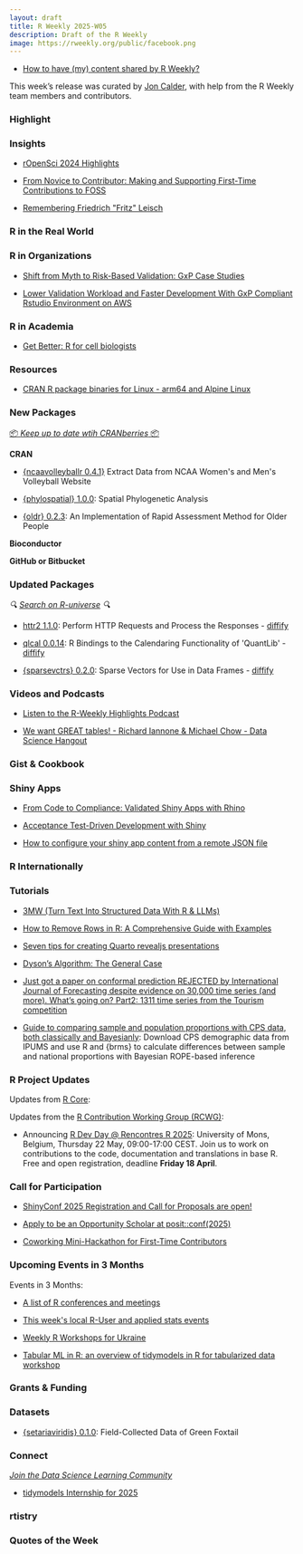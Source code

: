```yaml
---
layout: draft
title: R Weekly 2025-W05
description: Draft of the R Weekly
image: https://rweekly.org/public/facebook.png
---
```



+ [How to have (my) content shared by R Weekly?](https://github.com/rweekly/rweekly.org#how-to-have-my-content-shared-by-r-weekly)

This week’s release was curated by [Jon Calder](https://fosstodon.org/@jonmcalder), with help from the R Weekly team members and contributors.

### Highlight



### Insights

+ [rOpenSci 2024 Highlights](https://ropensci.org/blog/2025/01/22/year-in-review-2024/)

+ [From Novice to Contributor: Making and Supporting First-Time Contributions to FOSS](https://ropensci.org/commcalls/first-time-contributor/)

+ [Remembering Friedrich "Fritz" Leisch](https://www.zeileis.org/news/fritz/)

### R in the Real World



### R in Organizations

+ [Shift from Myth to Risk-Based Validation: GxP Case Studies](https://www.appsilon.com/post/gxp-validation-risk-based-approach)

+ [Lower Validation Workload and Faster Development With GxP Compliant Rstudio Environment on AWS](https://www.appsilon.com/post/gxp-aws-posit-implementation)

### R in Academia

+ [Get Better: R for cell biologists](https://quantixed.org/2025/01/20/get-better-r-for-cell-biologists/)

### Resources

+ [CRAN R package binaries for Linux - arm64 and Alpine Linux](https://www.devxy.io/blog/cran-r-package-binaries-launch/)

### New Packages

<!-- <p class="added-hostname"><a href="https://rweekly.org/live" target="_blank" class="externalLink">📦 <i>Go Live for More New Pkgs</i> 📦</a></p> --> 
<p class="added-hostname"><a href="https://dirk.eddelbuettel.com/cranberries/cran/new/" target="_blank" class="externalLink">📦 <i>Keep up to date wtih CRANberries</i> 📦</a></p>


**CRAN**

+ [{ncaavolleyballr 0.4.1}](https://cran.r-project.org/package=ncaavolleyballr) Extract Data from NCAA Women's and Men's Volleyball Website

+ [{phylospatial} 1.0.0](https://cran.r-project.org/package=phylospatial): Spatial Phylogenetic Analysis

+ [{oldr} 0.2.3](https://cran.r-project.org/package=oldr): An Implementation of Rapid Assessment Method for Older People

**Bioconductor**



**GitHub or Bitbucket**



### Updated Packages

<i>🔍 [Search on R-universe](https://r-universe.dev/search/) 🔍</i>

+ [httr2 1.1.0](https://www.tidyverse.org/blog/2025/01/httr2-1-1-0/): Perform HTTP Requests and Process the Responses - [diffify](https://diffify.com/R/httr2)

+ [qlcal 0.0.14](http://dirk.eddelbuettel.com/blog/2025/01/23#qlcal-r_0.0.14): R Bindings to the Calendaring Functionality of 'QuantLib' - [diffify](https://diffify.com/R/qlcal)

+ [{sparsevctrs} 0.2.0](https://cran.r-project.org/package=sparsevctrs): Sparse Vectors for Use in Data Frames - [diffify](https://diffify.com/R/sparsevctrs)

### Videos and Podcasts

+ [Listen to the R-Weekly Highlights Podcast](https://serve.podhome.fm/r-weekly-highlights)

+ [We want GREAT tables! - Richard Iannone & Michael Chow - Data Science Hangout](https://www.youtube.com/watch?v=SVZ1ZbtATzU)

### Gist & Cookbook



### Shiny Apps

+ [From Code to Compliance: Validated Shiny Apps with Rhino](https://www.appsilon.com/post/gxp-validated-shiny-apps)

+ [Acceptance Test-Driven Development with Shiny](https://jakubsob.github.io/blog/acceptance-test-driven-development)

+ [How to configure your shiny app content from a remote JSON file](https://discindo.org/posts/shiny/2025-01-19-shiny-golem-config-json/)

### R Internationally



### Tutorials

+ [3MW (Turn Text Into Structured Data With R & LLMs)](https://3mw.albert-rapp.de/p/turn-text-into-structured-data-with-r-llms)

+ [How to Remove Rows in R: A Comprehensive Guide with Examples](https://www.spsanderson.com/steveondata/posts/2025-01-23/)

+ [Seven tips for creating Quarto revealjs presentations](https://remlapmot.github.io/post/2025/quarto-revealjs-tips/)

+ [Dyson’s Algorithm: The General Case](https://rworks.dev/posts/dyson-general/)

+ [Just got a paper on conformal prediction REJECTED by International Journal of Forecasting despite evidence on 30,000 time series (and more). What’s going on? Part2: 1311 time series from the Tourism competition](https://thierrymoudiki.github.io/blog/2025/01/20/r/forecasting/python/misc/ijf-benchmark-rejection-pt2)

+ [Guide to comparing sample and population proportions with CPS data, both classically and Bayesianly](https://www.andrewheiss.com/blog/2025/01/27/ipums-cps-proportions-bayes/): Download CPS demographic data from IPUMS and use R and {brms} to calculate differences between sample and national proportions with Bayesian ROPE-based inference

<!--<div class="post-more-begin></div><div class="post-more-end"></div>-->

### R Project Updates

Updates from [R Core](http://developer.r-project.org/blosxom.cgi/R-devel/NEWS):

Updates from the [R Contribution Working Group (RCWG)](https://contributor.r-project.org/working-group): 
 - Announcing [R Dev Day @ Rencontres R 2025](https://pretix.eu/r-contributors/r-dev-day-rr2025/): University of Mons, Belgium, Thursday 22 May, 09:00-17:00 CEST. Join us to work on contributions to the code, documentation and translations in base R. Free and open registration, deadline **Friday 18 April**.

### Call for Participation

+ [ShinyConf 2025 Registration and Call for Proposals are open!](https://posit.co/blog/shinyconf-2025-registration-now-open/)

+ [Apply to be an Opportunity Scholar at posit::conf(2025)](https://posit.co/blog/apply-to-be-an-opportunity-scholar-at-posit-conf-2025/)

+ [Coworking Mini-Hackathon for First-Time Contributors](https://ropensci.org/blog/2025/01/24/coworking-hackathons/)

### Upcoming Events in 3 Months

Events in 3 Months:

+ [A list of R conferences and meetings](https://jumpingrivers.github.io/meetingsR/events.html)

+ [This week's local R-User and applied stats events](https://community.rstudio.com/c/irl)

+ [Weekly R Workshops for Ukraine](https://sites.google.com/view/dariia-mykhailyshyna/main/r-workshops-for-ukraine)

+ [Tabular ML in R: an overview of tidymodels in R for tabularized data workshop](https://r-posts.com/tabular-ml-in-r-an-overview-of-tidymodels-in-r-for-tabularized-data-workshop/)

### Grants & Funding


### Datasets

+ [{setariaviridis} 0.1.0](https://cran.r-project.org/package=setariaviridis): Field-Collected Data of Green Foxtail

### Connect

<i>[Join the Data Science Learning Community](https://DSLC.io/)</i>

+ [tidymodels Internship for 2025](https://www.tidyverse.org/blog/2025/01/tidymodels-2025-internship/)

### rtistry


### Quotes of the Week
